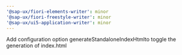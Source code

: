 ```yaml
---
'@sap-ux/fiori-elements-writer': minor
'@sap-ux/fiori-freestyle-writer': minor
'@sap-ux/ui5-application-writer': minor
---
```


Add configuration option generateStandaloneIndexHtmlto toggle the generation of index.html
